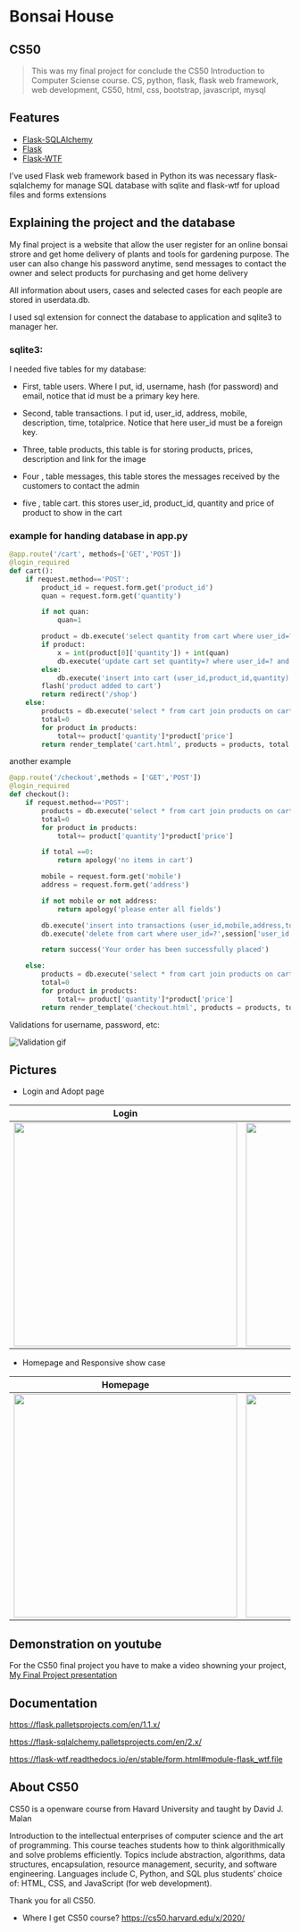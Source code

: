 # Bonsai House

## CS50
>This was my final project for conclude the CS50 Introduction to Computer Sciense course.
>CS, python, flask, flask web framework, web development, CS50, html, css, bootstrap, javascript, mysql
## Features
- [Flask-SQLAlchemy](https://flask-sqlalchemy.palletsprojects.com/en/2.x/)
- [Flask](https://flask.palletsprojects.com/en/1.1.x/)
- [Flask-WTF](https://flask-wtf.readthedocs.io/en/stable/index.html)

I've used Flask web framework based in Python
its was necessary flask-sqlalchemy for manage SQL database with sqlite and flask-wtf for upload files and forms extensions

## Explaining the project and the database
My final project is a website that allow the user register for an online bonsai strore and
get home delivery of plants and tools for gardening purpose. The user can also change his password anytime, send messages to contact the owner and select products for purchasing and get home delivery

All information about users, cases and selected cases for each people are stored in userdata.db.

I used sql extension for connect the database to application and sqlite3 to manager her.

###  sqlite3:
I needed five tables for my database:

- First, table users. Where I put, id, username, hash (for password) and email, notice that id must be a primary key here.

- Second, table transactions. I put id, user_id, address, mobile, description, time, totalprice.  Notice that here user_id must be a foreign key.

- Three, table products, this table is for storing products, prices, description and link for the image
- Four , table messages, this table stores the messages received by the customers to contact the admin
- five , table cart. this stores user_id, product_id, quantity and price of product to show in the cart

### example for handing database in app.py

```python
@app.route('/cart', methods=['GET','POST'])
@login_required
def cart():
    if request.method=='POST':
        product_id = request.form.get('product_id')
        quan = request.form.get('quantity')

        if not quan:
            quan=1

        product = db.execute('select quantity from cart where user_id=? and product_id=?', session['user_id'], product_id)
        if product:
            x = int(product[0]['quantity']) + int(quan)
            db.execute('update cart set quantity=? where user_id=? and product_id=?', x, session['user_id'], product_id)
        else:
            db.execute('insert into cart (user_id,product_id,quantity) values(?,?,?)', session['user_id'], product_id, quan)
        flash('product added to cart')
        return redirect('/shop')
    else:
        products = db.execute('select * from cart join products on cart.product_id = products.id where user_id=?', session['user_id'])
        total=0
        for product in products:
            total+= product['quantity']*product['price']
        return render_template('cart.html', products = products, total = total)
```

another example

```python
@app.route('/checkout',methods = ['GET','POST'])
@login_required
def checkout():
    if request.method=='POST':
        products = db.execute('select * from cart join products on cart.product_id = products.id where user_id=?', session['user_id'])
        total=0
        for product in products:
            total+= product['quantity']*product['price']

        if total ==0:
            return apology('no items in cart')

        mobile = request.form.get('mobile')
        address = request.form.get('address')

        if not mobile or not address:
            return apology('please enter all fields')

        db.execute('insert into transactions (user_id,mobile,address,total) values(?,?,?,?)', session['user_id'], mobile, address, total)
        db.execute('delete from cart where user_id=?',session['user_id'])

        return success('Your order has been successfully placed')

    else:
        products = db.execute('select * from cart join products on cart.product_id = products.id where user_id=?', session['user_id'])
        total=0
        for product in products:
            total+= product['quantity']*product['price']
        return render_template('checkout.html', products = products, total = total)
```

Validations for username, password, etc:

![Validation gif](Screenshots/validation.gif)
## Pictures
- Login and Adopt page

| Login | Adopt |
| :---: | :---: |
| <img src="Screenshots/img1.png" width="400">  | <img src="Screenshots/img3adopt.png" width="400">|

- Homepage and Responsive show case

| Homepage | Responsive Web |
| :---: | :---: |
| <img src="Screenshots/img4home.png" width="400"> | <img src="Screenshots/responsive.gif" width = "400">


## Demonstration on youtube
For the CS50 final project you have to make a video showning your project,
[My Final Project presentation](https://youtu.be/qjqo9uL2eAc)

## Documentation
https://flask.palletsprojects.com/en/1.1.x/

https://flask-sqlalchemy.palletsprojects.com/en/2.x/

https://flask-wtf.readthedocs.io/en/stable/form.html#module-flask_wtf.file

## About CS50
CS50 is a openware course from Havard University and taught by David J. Malan

Introduction to the intellectual enterprises of computer science and the art of programming. This course teaches students how to think algorithmically and solve problems efficiently. Topics include abstraction, algorithms, data structures, encapsulation, resource management, security, and software engineering. Languages include C, Python, and SQL plus students’ choice of: HTML, CSS, and JavaScript (for web development).

Thank you for all CS50.

- Where I get CS50 course?
https://cs50.harvard.edu/x/2020/